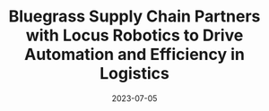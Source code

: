 ---
category:
- .nan
date: 2023-07-05
keyword_suggestion: ubuntu install docker
post_inspiration: https://www.businesswire.com/news/home/20230703818301/en/Bluegrass-Supply-Chain-Partners-with-Locus-Robotics-to-Drive-Automation-and-Efficiency-in-Logistics
silot_terms: digital automation
title: Bluegrass Supply Chain Partners with Locus Robotics to Drive <b>Automation</b>
  and Efficiency in Logistics
---